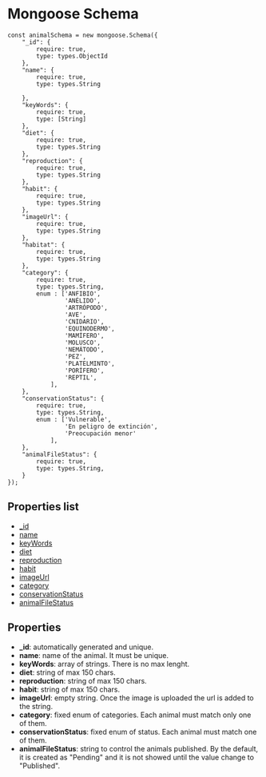 # Mongoose Schema

```bson
const animalSchema = new mongoose.Schema({
    "_id": {
        require: true,
        type: types.ObjectId
    },
    "name": {   
        require: true,
        type: types.String
   
    },
    "keyWords": {   
        require: true,
        type: [String]
    },
    "diet": {   
        require: true,
        type: types.String
    },
    "reproduction": {   
        require: true,
        type: types.String
    },
    "habit": {   
        require: true,
        type: types.String
    },
    "imageUrl": {   
        require: true,
        type: types.String
    },
    "habitat": {   
        require: true,
        type: types.String
    },
    "category": { 
        require: true,  
        type: types.String,
        enum : ['ANFIBIO',
                'ANÉLIDO',
                'ARTRÓPODO',
                'AVE',
                'CNIDARIO',
                'EQUINODERMO',
                'MAMÍFERO',
                'MOLUSCO',
                'NEMÁTODO',
                'PEZ',
                'PLATELMINTO',
                'PORÍFERO',
                'REPTIL',
            ],
    },
    "conservationStatus": { 
        require: true,  
        type: types.String,
        enum : ['Vulnerable',
                'En peligro de extinción',
                'Preocupación menor'
            ],
    },
    "animalFileStatus": {
        require: true,  
        type: types.String,
    }
}); 
```

## Properties list
* [_id](#_id)
* [name](#name)
* [keyWords](#keyWords)
* [diet](#diet)
* [reproduction](#reproduction)
* [habit](#habit)
* [imageUrl](#imageUrl)
* [category](#category)
* [conservationStatus](#conservationStatus)
* [animalFileStatus](#animalFileStatus)

## Properties
* **_id**: automatically generated and unique.
* **name**: name of the animal. It must be unique.
* **keyWords**: array of strings. There is no max lenght.
* **diet**: string of max 150 chars.
* **reproduction**: string of max 150 chars.
* **habit**: string of max 150 chars.
* **imageUrl**: empty string. Once the image is uploaded the url is added to the string.
* **category**: fixed enum of categories. Each animal must match only one of them.
* **conservationStatus**: fixed enum of status. Each animal must match one of them.
* **animalFileStatus**: string to control the animals published. By the default, it is created as "Pending" and it is not showed until the value change to "Published".

